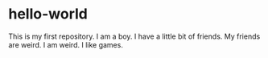 # hello-world
This is my first repository.
I am a boy.
I have a little bit of friends.
My friends are weird.
I am weird.
I like games.
